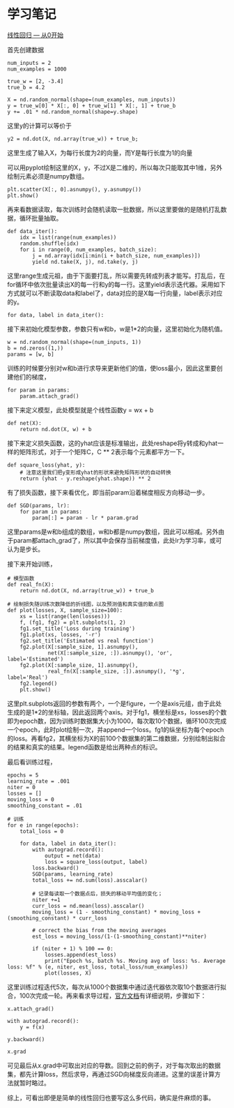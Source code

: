 # 学习笔记

[线性回归 — 从0开始](http://zh.gluon.ai/chapter_supervised-learning/linear-regression-scratch.html)


首先创建数据

```
num_inputs = 2
num_examples = 1000

true_w = [2, -3.4]
true_b = 4.2

X = nd.random_normal(shape=(num_examples, num_inputs))
y = true_w[0] * X[:, 0] + true_w[1] * X[:, 1] + true_b
y += .01 * nd.random_normal(shape=y.shape)
```

这里y的计算可以等价于

```
y2 = nd.dot(X, nd.array(true_w)) + true_b;
```

这里生成了输入X，为每行长度为2的向量，而Y是每行长度为1的向量

可以用pyplot绘制这里的X，y，不过X是二维的，所以每次只能取其中1维，另外绘制元素必须是numpy数组。

```
plt.scatter(X[:, 0].asnumpy(), y.asnumpy())
plt.show()
```

再来看数据读取，每次训练时会随机读取一批数据，所以这里要做的是随机打乱数据，循环批量抽取。

```
def data_iter():
    idx = list(range(num_examples))
    random.shuffle(idx)
    for i in range(0, num_examples, batch_size):
        j = nd.array(idx[i:min(i + batch_size, num_examples)])
        yield nd.take(X, j), nd.take(y, j)
```

这里range生成元祖，由于下面要打乱，所以需要先转成列表才能写。打乱后，在for循环中依次批量读出X的每一行和y的每一行。这里yield表示迭代器。采用如下方式就可以不断读取data和label了，data对应的是X每一行向量，label表示对应的y。

```
for data, label in data_iter():
```

接下来初始化模型参数，参数只有w和b，w是1*2的向量，这里初始化为随机值。

```
w = nd.random_normal(shape=(num_inputs, 1))
b = nd.zeros((1,))
params = [w, b]
```

训练的时候要分别对w和b进行求导来更新他们的值，使loss最小，因此这里要创建他们的梯度，

```
for param in params:
    param.attach_grad()
```

接下来定义模型，此处模型就是个线性函数y = wx + b

```
def net(X):
    return nd.dot(X, w) + b
```

接下来定义损失函数，这的yhat应该是标准输出，此处reshape将y转成和yhat一样的矩阵形式，对于一个矩阵C，C ** 2表示每个元素都平方一下。

```
def square_loss(yhat, y):
    # 注意这里我们把y变形成yhat的形状来避免矩阵形状的自动转换
    return (yhat - y.reshape(yhat.shape)) ** 2
```

有了损失函数，接下来看优化，即当前param沿着梯度相反方向移动一步。

```
def SGD(params, lr):
    for param in params:
        param[:] = param - lr * param.grad
```

这里params是w和b组成的数组，w和b都是numpy数组，因此可以相减。另外由于param都attach_grad了，所以其中会保存当前梯度值，此处lr为学习率，或可认为是步长。

接下来开始训练，

```
# 模型函数
def real_fn(X):
    return nd.dot(X, nd.array(true_w)) + true_b

# 绘制损失随训练次数降低的折线图，以及预测值和真实值的散点图
def plot(losses, X, sample_size=100):
    xs = list(range(len(losses)))
    f, (fg1, fg2) = plt.subplots(1, 2)
    fg1.set_title('Loss during training')
    fg1.plot(xs, losses, '-r')
    fg2.set_title('Estimated vs real function')
    fg2.plot(X[:sample_size, 1].asnumpy(),
             net(X[:sample_size, :]).asnumpy(), 'or', label='Estimated')
    fg2.plot(X[:sample_size, 1].asnumpy(),
             real_fn(X[:sample_size, :]).asnumpy(), '*g', label='Real')
    fg2.legend()
    plt.show()
```

这里plt.subplots返回的参数有两个，一个是figure，一个是axis元组，由于此处生成的是1*2的坐标轴，因此返回两个axis。对于fg1，横坐标是xs，losses的个数即为epoch数，因为训练时数据集大小为1000，每次取10个数据，循环100次完成一个epoch，此时plot绘制一次，并append一个loss。fg1的纵坐标为每个epoch的loss。再看fg2，其横坐标为X的前100个数据集的第二维数据，分别绘制出拟合的结果和真实的结果。legend函数是给出两种点的标识。

最后看训练过程，

```
epochs = 5
learning_rate = .001
niter = 0
losses = []
moving_loss = 0
smoothing_constant = .01

# 训练
for e in range(epochs):
    total_loss = 0

    for data, label in data_iter():
        with autograd.record():
            output = net(data)
            loss = square_loss(output, label)
        loss.backward()
        SGD(params, learning_rate)
        total_loss += nd.sum(loss).asscalar()

        # 记录每读取一个数据点后，损失的移动平均值的变化；
        niter +=1
        curr_loss = nd.mean(loss).asscalar()
        moving_loss = (1 - smoothing_constant) * moving_loss + (smoothing_constant) * curr_loss

        # correct the bias from the moving averages
        est_loss = moving_loss/(1-(1-smoothing_constant)**niter)

        if (niter + 1) % 100 == 0:
            losses.append(est_loss)
            print("Epoch %s, batch %s. Moving avg of loss: %s. Average loss: %f" % (e, niter, est_loss, total_loss/num_examples))
            plot(losses, X)
```

这里训练过程迭代5次，每次从1000个数据集中通过迭代器依次取10个数据进行拟合，100次完成一轮。再来看求导过程，[官方文档](http://zh.gluon.ai/chapter_crashcourse/autograd.html)有详细说明，步骤如下：

```
x.attach_grad()

with autograd.record():
    y = f(x)

y.backward()  

x.grad  
```

可见最后从x.grad中可取出对应的导数。回到之前的例子，对于每次取出的数据集，都先计算loss，然后求导，再通过SGD向梯度反向递进。这里的误差计算方法就暂时略过。

综上，可看出即便是简单的线性回归也要写这么多代码，确实是件麻烦的事。
